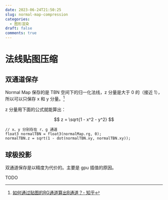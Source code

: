 ```yaml
---
date: 2023-06-24T21:50:25
slug: normal-map-compression
categories:
  - 图形渲染
draft: false
comments: true
---
```


# 法线贴图压缩

<!-- more -->

## 双通道保存

Normal Map 保存的是 TBN 空间下的归一化法线，z 分量是大于 0 的（接近 1），所以可以只保存 x 和 y 分量。[^1]

z 分量用下面的公式就能算出：

$$
z = \sqrt{1 - x^2 - y^2}
$$

``` hlsl
// x、y 分别存在 r、g 通道
float3 normalTBN = float3(normalMap.rg, 0);
normalTBN.z = sqrt(1 - dot(normalTBN.xy, normalTBN.xy));
```

## 球极投影

双通道保存是以精度为代价的。主要是 gpu 插值的原因。

TODO

[^1]: [如何通过贴图的RG通道算出B通道？- 知乎](https://www.zhihu.com/question/291354871)
